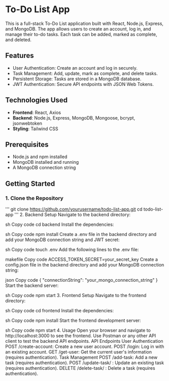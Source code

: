 # To-Do List App

This is a full-stack To-Do List application built with React, Node.js, Express, and MongoDB. The app allows users to create an account, log in, and manage their to-do tasks. Each task can be added, marked as complete, and deleted.

## Features

- User Authentication: Create an account and log in securely.
- Task Management: Add, update, mark as complete, and delete tasks.
- Persistent Storage: Tasks are stored in a MongoDB database.
- JWT Authentication: Secure API endpoints with JSON Web Tokens.

## Technologies Used

- **Frontend**: React, Axios
- **Backend**: Node.js, Express, MongoDB, Mongoose, bcrypt, jsonwebtoken
- **Styling**: Tailwind CSS

## Prerequisites

- Node.js and npm installed
- MongoDB installed and running
- A MongoDB connection string

## Getting Started

### 1. Clone the Repository
'''
git clone https://github.com/yourusername/todo-list-app.git
cd todo-list-app
'''
2. Backend Setup
Navigate to the backend directory:

sh
Copy code
cd backend
Install the dependencies:

sh
Copy code
npm install
Create a .env file in the backend directory and add your MongoDB connection string and JWT secret:

sh
Copy code
touch .env
Add the following lines to the .env file:

makefile
Copy code
ACCESS_TOKEN_SECRET=your_secret_key
Create a config.json file in the backend directory and add your MongoDB connection string:

json
Copy code
{
  "connectionString": "your_mongo_connection_string"
}
Start the backend server:

sh
Copy code
npm start
3. Frontend Setup
Navigate to the frontend directory:

sh
Copy code
cd frontend
Install the dependencies:

sh
Copy code
npm install
Start the frontend development server:

sh
Copy code
npm start
4. Usage
Open your browser and navigate to http://localhost:3000 to see the frontend.
Use Postman or any other API client to test the backend API endpoints.
API Endpoints
User Authentication
POST /create-account: Create a new user account.
POST /login: Log in with an existing account.
GET /get-user: Get the current user's information (requires authentication).
Task Management
POST /add-task: Add a new task (requires authentication).
POST /update-task/
: Update an existing task (requires authentication).
DELETE /delete-task/
: Delete a task (requires authentication).
